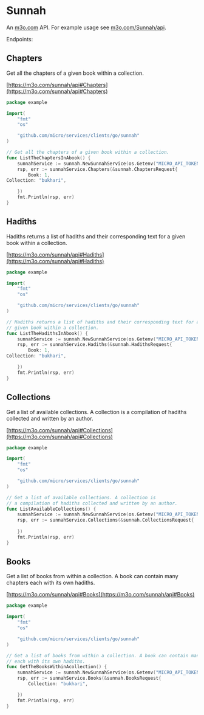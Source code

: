 # Sunnah

An [m3o.com](https://m3o.com) API. For example usage see [m3o.com/Sunnah/api](https://m3o.com/Sunnah/api).

Endpoints:

## Chapters

Get all the chapters of a given book within a collection.


[https://m3o.com/sunnah/api#Chapters](https://m3o.com/sunnah/api#Chapters)

```go
package example

import(
	"fmt"
	"os"

	"github.com/micro/services/clients/go/sunnah"
)

// Get all the chapters of a given book within a collection.
func ListTheChaptersInAbook() {
	sunnahService := sunnah.NewSunnahService(os.Getenv("MICRO_API_TOKEN"))
	rsp, err := sunnahService.Chapters(&sunnah.ChaptersRequest{
		Book: 1,
Collection: "bukhari",

	})
	fmt.Println(rsp, err)
}
```
## Hadiths

Hadiths returns a list of hadiths and their corresponding text for a
given book within a collection.


[https://m3o.com/sunnah/api#Hadiths](https://m3o.com/sunnah/api#Hadiths)

```go
package example

import(
	"fmt"
	"os"

	"github.com/micro/services/clients/go/sunnah"
)

// Hadiths returns a list of hadiths and their corresponding text for a
// given book within a collection.
func ListTheHadithsInAbook() {
	sunnahService := sunnah.NewSunnahService(os.Getenv("MICRO_API_TOKEN"))
	rsp, err := sunnahService.Hadiths(&sunnah.HadithsRequest{
		Book: 1,
Collection: "bukhari",

	})
	fmt.Println(rsp, err)
}
```
## Collections

Get a list of available collections. A collection is
a compilation of hadiths collected and written by an author.


[https://m3o.com/sunnah/api#Collections](https://m3o.com/sunnah/api#Collections)

```go
package example

import(
	"fmt"
	"os"

	"github.com/micro/services/clients/go/sunnah"
)

// Get a list of available collections. A collection is
// a compilation of hadiths collected and written by an author.
func ListAvailableCollections() {
	sunnahService := sunnah.NewSunnahService(os.Getenv("MICRO_API_TOKEN"))
	rsp, err := sunnahService.Collections(&sunnah.CollectionsRequest{
		
	})
	fmt.Println(rsp, err)
}
```
## Books

Get a list of books from within a collection. A book can contain many chapters
each with its own hadiths.


[https://m3o.com/sunnah/api#Books](https://m3o.com/sunnah/api#Books)

```go
package example

import(
	"fmt"
	"os"

	"github.com/micro/services/clients/go/sunnah"
)

// Get a list of books from within a collection. A book can contain many chapters
// each with its own hadiths.
func GetTheBooksWithinAcollection() {
	sunnahService := sunnah.NewSunnahService(os.Getenv("MICRO_API_TOKEN"))
	rsp, err := sunnahService.Books(&sunnah.BooksRequest{
		Collection: "bukhari",

	})
	fmt.Println(rsp, err)
}
```
